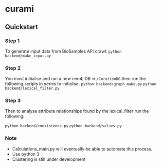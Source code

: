 # curami

## Quickstart
### Step 1
To generate input data from BioSamples API crawl:
`python backend/make_input.py`
### Step 2
You must initialise and run a new neo4j DB in `/CurationDB` then run the following scripts in series to initialise.
`python backend/graph_make.py`
`python backend/lexical_filter.py`
### Step 3
Then to analyse attribute relationships found by the lexical_filter run the following:

`python backend/coexistence.py`
`python backend/values.py`

### Note
* Calculations_main.py will eventually be able to automate this process.
* Use python 3
* Clustering is still under development
